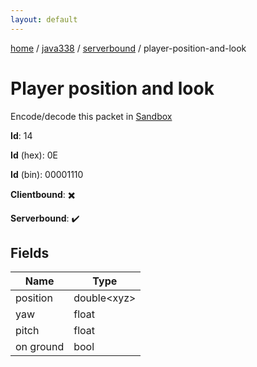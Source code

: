 ```yaml
---
layout: default
---
```


[home](/)  /  [java338](/protocol/java338)  /  [serverbound](/protocol/java338/serverbound)  /  player-position-and-look

# Player position and look

Encode/decode this packet in [Sandbox](../../../sandbox/java338#Serverbound.PlayerPositionAndLook)

**Id**: 14

**Id** (hex): 0E

**Id** (bin): 00001110

**Clientbound**: ✖️

**Serverbound**: ✔️

## Fields

Name | Type
---|---
position | double&lt;xyz&gt;
yaw | float
pitch | float
on ground | bool
